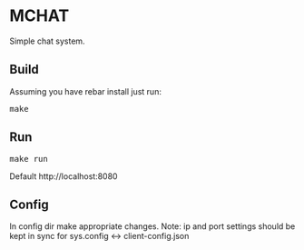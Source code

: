 MCHAT
=====

Simple chat system.

Build
-----
Assuming you have rebar install just run:
<pre>make</pre>

Run
---
<pre>
make run
</pre>
Default http://localhost:8080

Config
------
In config dir make appropriate changes.
Note: ip and port settings should be kept in sync for
      sys.config <-> client-config.json

